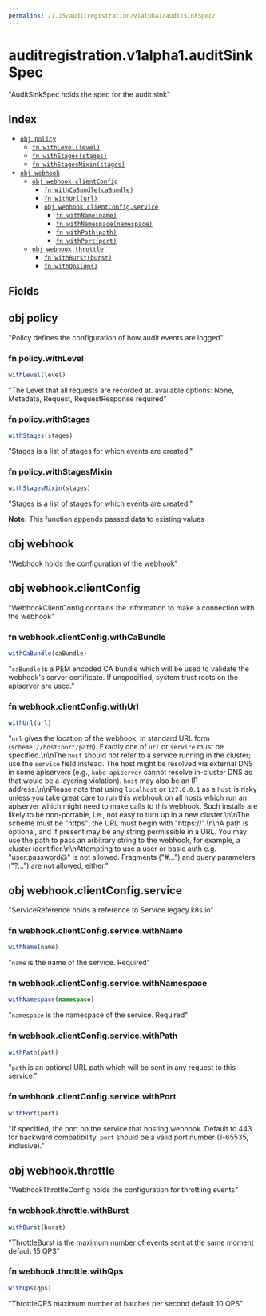 ```yaml
---
permalink: /1.15/auditregistration/v1alpha1/auditSinkSpec/
---
```


# auditregistration.v1alpha1.auditSinkSpec

"AuditSinkSpec holds the spec for the audit sink"

## Index

* [`obj policy`](#obj-policy)
  * [`fn withLevel(level)`](#fn-policywithlevel)
  * [`fn withStages(stages)`](#fn-policywithstages)
  * [`fn withStagesMixin(stages)`](#fn-policywithstagesmixin)
* [`obj webhook`](#obj-webhook)
  * [`obj webhook.clientConfig`](#obj-webhookclientconfig)
    * [`fn withCaBundle(caBundle)`](#fn-webhookclientconfigwithcabundle)
    * [`fn withUrl(url)`](#fn-webhookclientconfigwithurl)
    * [`obj webhook.clientConfig.service`](#obj-webhookclientconfigservice)
      * [`fn withName(name)`](#fn-webhookclientconfigservicewithname)
      * [`fn withNamespace(namespace)`](#fn-webhookclientconfigservicewithnamespace)
      * [`fn withPath(path)`](#fn-webhookclientconfigservicewithpath)
      * [`fn withPort(port)`](#fn-webhookclientconfigservicewithport)
  * [`obj webhook.throttle`](#obj-webhookthrottle)
    * [`fn withBurst(burst)`](#fn-webhookthrottlewithburst)
    * [`fn withQps(qps)`](#fn-webhookthrottlewithqps)

## Fields

## obj policy

"Policy defines the configuration of how audit events are logged"

### fn policy.withLevel

```ts
withLevel(level)
```

"The Level that all requests are recorded at. available options: None, Metadata, Request, RequestResponse required"

### fn policy.withStages

```ts
withStages(stages)
```

"Stages is a list of stages for which events are created."

### fn policy.withStagesMixin

```ts
withStagesMixin(stages)
```

"Stages is a list of stages for which events are created."

**Note:** This function appends passed data to existing values

## obj webhook

"Webhook holds the configuration of the webhook"

## obj webhook.clientConfig

"WebhookClientConfig contains the information to make a connection with the webhook"

### fn webhook.clientConfig.withCaBundle

```ts
withCaBundle(caBundle)
```

"`caBundle` is a PEM encoded CA bundle which will be used to validate the webhook's server certificate. If unspecified, system trust roots on the apiserver are used."

### fn webhook.clientConfig.withUrl

```ts
withUrl(url)
```

"`url` gives the location of the webhook, in standard URL form (`scheme://host:port/path`). Exactly one of `url` or `service` must be specified.\n\nThe `host` should not refer to a service running in the cluster; use the `service` field instead. The host might be resolved via external DNS in some apiservers (e.g., `kube-apiserver` cannot resolve in-cluster DNS as that would be a layering violation). `host` may also be an IP address.\n\nPlease note that using `localhost` or `127.0.0.1` as a `host` is risky unless you take great care to run this webhook on all hosts which run an apiserver which might need to make calls to this webhook. Such installs are likely to be non-portable, i.e., not easy to turn up in a new cluster.\n\nThe scheme must be \"https\"; the URL must begin with \"https://\".\n\nA path is optional, and if present may be any string permissible in a URL. You may use the path to pass an arbitrary string to the webhook, for example, a cluster identifier.\n\nAttempting to use a user or basic auth e.g. \"user:password@\" is not allowed. Fragments (\"#...\") and query parameters (\"?...\") are not allowed, either."

## obj webhook.clientConfig.service

"ServiceReference holds a reference to Service.legacy.k8s.io"

### fn webhook.clientConfig.service.withName

```ts
withName(name)
```

"`name` is the name of the service. Required"

### fn webhook.clientConfig.service.withNamespace

```ts
withNamespace(namespace)
```

"`namespace` is the namespace of the service. Required"

### fn webhook.clientConfig.service.withPath

```ts
withPath(path)
```

"`path` is an optional URL path which will be sent in any request to this service."

### fn webhook.clientConfig.service.withPort

```ts
withPort(port)
```

"If specified, the port on the service that hosting webhook. Default to 443 for backward compatibility. `port` should be a valid port number (1-65535, inclusive)."

## obj webhook.throttle

"WebhookThrottleConfig holds the configuration for throttling events"

### fn webhook.throttle.withBurst

```ts
withBurst(burst)
```

"ThrottleBurst is the maximum number of events sent at the same moment default 15 QPS"

### fn webhook.throttle.withQps

```ts
withQps(qps)
```

"ThrottleQPS maximum number of batches per second default 10 QPS"